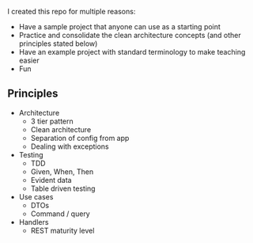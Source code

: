 I created this repo for multiple reasons:
- Have a sample project that anyone can use as a starting point
- Practice and consolidate the clean architecture concepts (and other principles stated below)
- Have an example project with standard terminology to make teaching easier
- Fun

## Principles
- Architecture
    - 3 tier pattern
    - Clean architecture
    - Separation of config from app
    - Dealing with exceptions
- Testing
    - TDD
    - Given, When, Then
    - Evident data
    - Table driven testing
- Use cases
    - DTOs
    - Command / query
- Handlers
    - REST maturity level
